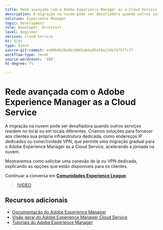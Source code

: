 ```yaml
---
title: Rede avançada com o Adobe Experience Manager as a Cloud Service
description: A migração na nuvem pode ser desafiadora quando outros serviços residem no local ou em locais diferentes. Criamos soluções para fornecer aos clientes sua própria infraestrutura dedicada, como endereços IP dedicados ou conectividade VPN, que permite uma migração gradual para o Adobe Experience Manager as a Cloud Service, acelerando a jornada na nuvem.
solution: Experience Manager
topic: Development
role: Developer, Architect
level: Beginner
version: Cloud Service
kt: 9192
type: Event
source-git-commit: edd0bdb28a9b3d065a64a95af6a216b747577c77
workflow-type: tm+mt
source-wordcount: '185'
ht-degree: 7%

---
```


# Rede avançada com o Adobe Experience Manager as a Cloud Service

A migração na nuvem pode ser desafiadora quando outros serviços residem no local ou em locais diferentes.  Criamos soluções para fornecer aos clientes sua própria infraestrutura dedicada, como endereços IP dedicados ou conectividade VPN, que permite uma migração gradual para o Adobe Experience Manager as a Cloud Service, acelerando a jornada na nuvem.

Mostraremos como solicitar uma conexão de ip ou VPN dedicada, explicando as opções que estão disponíveis para os clientes.

Continuar a conversa em **[Comunidades Experience League](https://adobe.ly/3EUTdAo)**.

>[!VIDEO](https://video.tv.adobe.com/v/337898/?quality=12&learn=on&hidetitle=true)

## Recursos adicionais

- [Documentação do Adobe Experience Manager ](https://experienceleague.adobe.com/docs/experience-manager-cloud-service.html?lang=pt-BR)
- [Visão geral do Adobe Experience Manager Cloud Service](https://experienceleague.adobe.com/docs/experience-manager-cloud-service/overview/home.html)
- [Tutoriais do Adobe Experience Manager](https://experienceleague.adobe.com/docs/experience-manager-tutorials.html)
